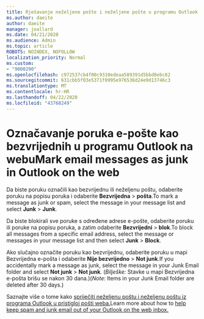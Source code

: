 ```yaml
---
title: Rješavanje neželjene pošte i neželjene pošte u programu Outlook na webu
ms.author: daeite
author: daeite
manager: joallard
ms.date: 04/21/2020
ms.audience: Admin
ms.topic: article
ROBOTS: NOINDEX, NOFOLLOW
localization_priority: Normal
ms.custom:
- "9000290"
ms.openlocfilehash: c972537cb4f00c9310edeaa589391d5bbd8ebc62
ms.sourcegitcommit: 631cbb5f03e5371f0995e976536d24e9d13746c3
ms.translationtype: MT
ms.contentlocale: hr-HR
ms.lasthandoff: 04/22/2020
ms.locfileid: "43768249"
---
```

# <a name="mark-email-messages-as-junk-in-outlook-on-the-web"></a><span data-ttu-id="ae37a-102">Označavanje poruka e-pošte kao bezvrijednih u programu Outlook na webu</span><span class="sxs-lookup"><span data-stu-id="ae37a-102">Mark email messages as junk in Outlook on the web</span></span>

<span data-ttu-id="ae37a-103">Da biste poruku označili kao bezvrijednu ili neželjenu poštu, odaberite poruku na popisu poruka i odaberite **Bezvrijedna** > **pošta**.</span><span class="sxs-lookup"><span data-stu-id="ae37a-103">To mark a message as junk or spam, select the message in your message list and select **Junk** > **Junk**.</span></span>

<span data-ttu-id="ae37a-104">Da biste blokirali sve poruke s određene adrese e-pošte, odaberite poruku ili poruke na popisu poruka, a zatim odaberite **Bezvrijedni** > **blok**.</span><span class="sxs-lookup"><span data-stu-id="ae37a-104">To block all messages from a specific email address, select the message or messages in your message list and then select **Junk** > **Block**.</span></span>

<span data-ttu-id="ae37a-105">Ako slučajno označite poruku kao bezvrijednu, odaberite poruku u mapi Bezvrijedna e-pošta i odaberite **Nije bezvrijedno** > **Not junk**.</span><span class="sxs-lookup"><span data-stu-id="ae37a-105">If you accidentally mark a message as junk, select the message in your Junk Email folder and select **Not junk** > **Not junk**.</span></span> <span data-ttu-id="ae37a-106">(*Bilješke:* Stavke u mapi Bezvrijedna e-pošta brišu se nakon 30 dana.)</span><span class="sxs-lookup"><span data-stu-id="ae37a-106">(*Note:* Items in your Junk Email folder are deleted after 30 days.)</span></span>

<span data-ttu-id="ae37a-107">Saznajte više o tome kako [spriječiti neželjenu poštu i neželjenu poštu iz programa Outlook u pristigloj pošti weba.](https://support.office.com/article/db786e79-54e2-40cc-904f-d89d57b7f41d)</span><span class="sxs-lookup"><span data-stu-id="ae37a-107">Learn more about how to [help keep spam and junk email out of your Outlook on the web inbox.](https://support.office.com/article/db786e79-54e2-40cc-904f-d89d57b7f41d)</span></span>